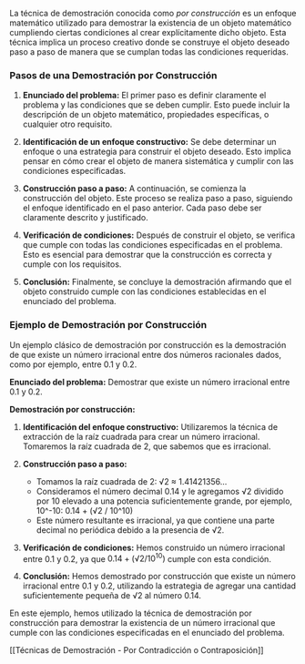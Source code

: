 La técnica de demostración conocida como *por construcción* es un enfoque matemático utilizado para demostrar la existencia de un objeto matemático cumpliendo ciertas condiciones al crear explícitamente dicho objeto. Esta técnica implica un proceso creativo donde se construye el objeto deseado paso a paso de manera que se cumplan todas las condiciones requeridas.

### Pasos de una Demostración por Construcción

1. **Enunciado del problema:** El primer paso es definir claramente el problema y las condiciones que se deben cumplir. Esto puede incluir la descripción de un objeto matemático, propiedades específicas, o cualquier otro requisito.

2. **Identificación de un enfoque constructivo:** Se debe determinar un enfoque o una estrategia para construir el objeto deseado. Esto implica pensar en cómo crear el objeto de manera sistemática y cumplir con las condiciones especificadas.

3. **Construcción paso a paso:** A continuación, se comienza la construcción del objeto. Este proceso se realiza paso a paso, siguiendo el enfoque identificado en el paso anterior. Cada paso debe ser claramente descrito y justificado.

4. **Verificación de condiciones:** Después de construir el objeto, se verifica que cumple con todas las condiciones especificadas en el problema. Esto es esencial para demostrar que la construcción es correcta y cumple con los requisitos.

5. **Conclusión:** Finalmente, se concluye la demostración afirmando que el objeto construido cumple con las condiciones establecidas en el enunciado del problema.

### Ejemplo de Demostración por Construcción

Un ejemplo clásico de demostración por construcción es la demostración de que existe un número irracional entre dos números racionales dados, como por ejemplo, entre 0.1 y 0.2.

**Enunciado del problema:** Demostrar que existe un número irracional entre 0.1 y 0.2.

**Demostración por construcción:**
1. **Identificación del enfoque constructivo:** Utilizaremos la técnica de extracción de la raíz cuadrada para crear un número irracional. Tomaremos la raíz cuadrada de 2, que sabemos que es irracional.

2. **Construcción paso a paso:**
   - Tomamos la raíz cuadrada de 2: √2 ≈ 1.41421356...
   - Consideramos el número decimal 0.14 y le agregamos √2 dividido por 10 elevado a una potencia suficientemente grande, por ejemplo, 10^-10: 0.14 + (√2 / 10^10)
   - Este número resultante es irracional, ya que contiene una parte decimal no periódica debido a la presencia de √2.

3. **Verificación de condiciones:** Hemos construido un número irracional entre 0.1 y 0.2, ya que $0.14 + (√2 / 10^{10})$ cumple con esta condición.

4. **Conclusión:** Hemos demostrado por construcción que existe un número irracional entre 0.1 y 0.2, utilizando la estrategia de agregar una cantidad suficientemente pequeña de √2 al número 0.14.

En este ejemplo, hemos utilizado la técnica de demostración por construcción para demostrar la existencia de un número irracional que cumple con las condiciones especificadas en el enunciado del problema.

[[Técnicas de Demostración - Por Contradicción o Contraposición]]
